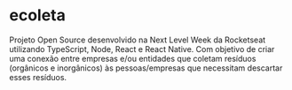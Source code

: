 # ecoleta
Projeto Open Source desenvolvido na Next Level Week da Rocketseat utilizando TypeScript, Node, React e React Native. Com objetivo de criar uma conexão entre empresas e/ou entidades que coletam resíduos (orgânicos e inorgânicos) às pessoas/empresas que necessitam descartar esses resíduos.
